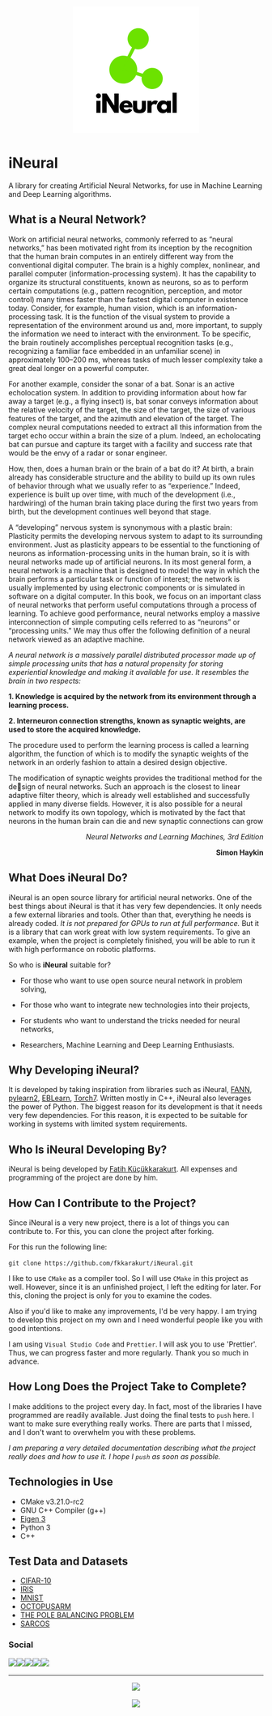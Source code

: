 <p align="center">
  <img width="250" src="https://raw.githubusercontent.com/fkkarakurt/iNeural/main/iNeural.png">
</p>

# iNeural

A library for creating Artificial Neural Networks, for use in Machine Learning and Deep Learning algorithms.

## What is a Neural Network?

Work on artificial neural networks, commonly referred to as “neural networks,” has been motivated right from its inception by the recognition that the human brain computes in an entirely different way from the conventional digital computer. The brain is a highly complex, nonlinear, and parallel computer (information-processing system). It has the capability to organize its structural constituents, known as neurons, so as to perform certain computations (e.g., pattern recognition, perception, and motor control) many times faster than the fastest digital computer in existence today. Consider, for example, human vision, which is an information-processing task. It is the function of the visual system to provide a representation of the environment around us and, more important, to supply the information we need to interact with the environment. To be specific, the brain routinely accomplishes perceptual recognition tasks (e.g., recognizing a familiar face embedded in an unfamiliar scene) in approximately 100–200 ms, whereas tasks of much lesser complexity take a great deal longer on a powerful computer.

For another example, consider the sonar of a bat. Sonar is an active echolocation system. In addition to providing information about how far away a target (e.g., a flying insect) is, bat sonar conveys information about the relative velocity of the target, the size of the target, the size of various features of the target, and the azimuth and elevation of the target. The complex neural computations needed to extract all this information from the target echo occur within a brain the size of a plum. Indeed, an echolocating bat can pursue and capture its target with a facility and success rate that would be the envy of a radar or sonar engineer.

How, then, does a human brain or the brain of a bat do it? At birth, a brain already has considerable structure and the ability to build up its own rules of behavior through what we usually refer to as “experience.” Indeed, experience is built up over time, with much of the development (i.e., hardwiring) of the human brain taking place during the first two years from birth, but the development continues well beyond that stage.

A “developing” nervous system is synonymous with a plastic brain: Plasticity permits the developing nervous system to adapt to its surrounding environment. Just as plasticity appears to be essential to the functioning of neurons as information-processing units in the human brain, so it is with neural networks made up of artificial neurons. In its most general form, a neural network is a machine that is designed to model the way in which the brain performs a particular task or function of interest; the network is usually implemented by using electronic components or is simulated in software on a digital computer. In this book, we focus on an important class of neural networks that perform useful computations through a process of learning. To achieve good performance, neural networks employ a massive interconnection of simple computing cells referred to as “neurons” or “processing units.” We may thus offer the following definition of a neural network viewed as an adaptive machine.

_A neural network is a massively parallel distributed processor made up of simple processing units that has a natural propensity for storing experiential knowledge and making it available for use. It resembles the brain in two respects:_

**1. Knowledge is acquired by the network from its environment through a learning process.**

**2. Interneuron connection strengths, known as synaptic weights, are used to store the acquired knowledge.**

The procedure used to perform the learning process is called a learning algorithm, the function of which is to modify the synaptic weights of the network in an orderly fashion to attain a desired design objective.

The modification of synaptic weights provides the traditional method for the design of neural networks. Such an approach is the closest to linear adaptive filter theory, which is already well established and successfully applied in many diverse fields. However, it is also possible for a neural network to modify its own topology, which is motivated by the fact that neurons in the human brain can die and new synaptic connections can grow

<p  align="right"><em>Neural Networks and Learning Machines, 3rd Edition</em></p>
<p align="right"><b>Simon Haykin</b></p>

## What Does iNeural Do?

iNeural is an open source library for artificial neural networks. One of the best things about iNeural is that it has very few dependencies. It only needs a few external libraries and tools. Other than that, everything he needs is already coded. _It is not prepared for GPUs to run at full performance._ But it is a library that can work great with low system requirements. To give an example, when the project is completely finished, you will be able to run it with high performance on robotic platforms.

So who is **iNeural** suitable for?

- For those who want to use open source neural network in problem solving,

- For those who want to integrate new technologies into their projects,

- For students who want to understand the tricks needed for neural networks,

- Researchers, Machine Learning and Deep Learning Enthusiasts.

## Why Developing iNeural?

It is developed by taking inspiration from libraries such as iNeural, [FANN](https://github.com/libfann/fann), [pylearn2](https://github.com/lisa-lab/pylearn2), [EBLearn](http://eblearn.sourceforge.net/), [Torch7](http://torch.ch/). Written mostly in C++, iNeural also leverages the power of Python. The biggest reason for its development is that it needs very few dependencies. For this reason, it is expected to be suitable for working in systems with limited system requirements.

## Who Is iNeural Developing By?

iNeural is being developed by [Fatih Küçükkarakurt](https://github.com/fkkarakurt). All expenses and programming of the project are done by him.

## How Can I Contribute to the Project?

Since iNeural is a very new project, there is a lot of things you can contribute to. For this, you can clone the project after forking.

For this run the following line:

`git clone https://github.com/fkkarakurt/iNeural.git`

I like to use `CMake` as a compiler tool. So I will use `CMake` in this project as well. However, since it is an unfinished project, I left the editing for later. For this, cloning the project is only for you to examine the codes.

Also if you'd like to make any improvements, I'd be very happy. I am trying to develop this project on my own and I need wonderful people like you with good intentions.

I am using `Visual Studio Code` and `Prettier`. I will ask you to use 'Prettier'. Thus, we can progress faster and more regularly. Thank you so much in advance.

## How Long Does the Project Take to Complete?

I make additions to the project every day. In fact, most of the libraries I have programmed are readily available. Just doing the final tests to `push` here. I want to make sure everything really works. There are parts that I missed, and I don't want to overwhelm you with these problems.

_I am preparing a very detailed documentation describing what the project really does and how to use it. I hope I `push` as soon as possible._

## Technologies in Use

- CMake v3.21.0-rc2
- GNU C++ Compiler (g++)
- [Eigen 3](https://eigen.tuxfamily.org/)
- Python 3
- C++

## Test Data and Datasets

- [CIFAR-10](https://www.cs.toronto.edu/~kriz/cifar.html)
- [IRIS](https://archive.ics.uci.edu/ml/datasets/iris)
- [MNIST](http://yann.lecun.com/exdb/mnist/)
- [OCTOPUSARM](https://www.cs.mcgill.ca/~dprecup/workshops/ICML06/octopus.html)
- [THE POLE BALANCING PROBLEM](<https://researchbank.swinburne.edu.au/file/62a8df69-4a2c-407f-8040-5ac533fc2787/1/PDF%20(12%20pages).pdf>)
- [SARCOS](http://www.gaussianprocess.org/gpml/data/)

### Social

<a href="https://linkedin.com/in/fkkarakurt" target="_blank"><img src="https://img.shields.io/badge/LinkedIn-0077B5?style=for-the-badge&logo=linkedin&logoColor=white"></img></a><a href="https://instagram.com/fkkarakurt" target="_blank"><img src="https://img.shields.io/badge/Instagram-E4405F?style=for-the-badge&logo=instagram&logoColor=white"></img></a><a href="https://twitter.com/fkkarakurt" target="_blank"><img src="https://img.shields.io/badge/Twitter-1DA1F2?style=for-the-badge&logo=twitter&logoColor=white"></img></a><a href="https://github.com/fkkarakurt" target="_blank"><img src="https://img.shields.io/badge/GitHub-100000?style=for-the-badge&logo=github&logoColor=white"></img></a><a href="https://www.hackerrank.com/fatihkkarakurt11" target="_blank"><img src="https://img.shields.io/badge/-Hackerrank-2EC866?style=for-the-badge&logo=HackerRank&logoColor=white"></img></a><br/>

---

<p align="center"><img src="https://github-readme-stats.vercel.app/api?username=fkkarakurt"></img></p><p align="center"><img src="https://github-readme-stats.vercel.app/api/top-langs/?username=fkkarakurt"></img></p>
